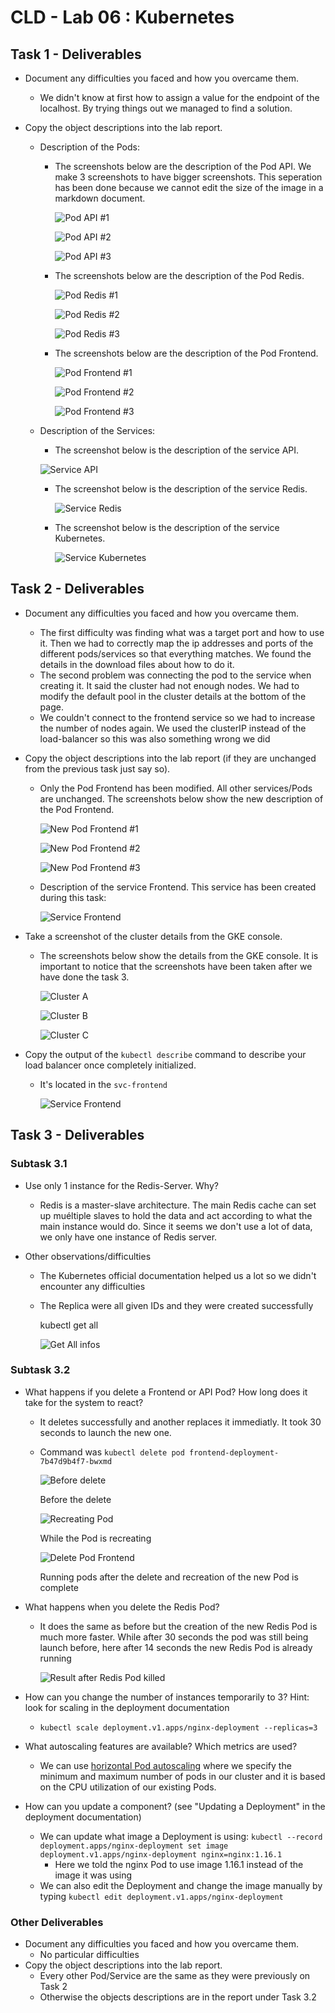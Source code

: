 # CLD - Lab 06 : Kubernetes

## Task 1 - Deliverables

- Document any difficulties you faced and how you overcame them.

  - We didn't know at first how to assign a value for the endpoint of the localhost. By trying things out we managed to find a solution.

- Copy the object descriptions into the lab report.

  - Description of the Pods:

    - The screenshots below are the description of the Pod API. We make 3 screenshots to have bigger screenshots. This seperation has been done because we cannot edit the size of the image in a markdown document.

      ![Pod API #1](.\img\t1_pod_api_p1.jpg)

      ![Pod API #2](.\img\t1_pod_api_p2.jpg)

      ![Pod API #3](.\img\t1_pod_api_p3.jpg)

    - The screenshots below are the description of the Pod Redis.

      ![Pod Redis #1](.\img\t1_pod_redis_p1.jpg)

      ![Pod Redis #2](.\img\t1_pod_redis_p2.jpg)

      ![Pod Redis #3](.\img\t1_pod_redis_p3.jpg)

    - The screenshots below are the description of the Pod Frontend.

      ![Pod Frontend #1](.\img\t1_pod_frontend_p1.jpg)
    
      ![Pod Frontend #2](.\img\t1_pod_frontend_p2.jpg)

      ![Pod Frontend #3](.\img\t1_pod_frontend_p3.jpg)

  - Description of the Services:
  
    -  The screenshot below is the description of the service API.
  
      ![Service API](.\img\t1_svc_api.jpg)
  
    - The screenshot below is the description of the service Redis.
  
      ![Service Redis](.\img\t1_svc_redis.jpg)
  
    - The screenshot below is the description of the service Kubernetes.
  
      ![Service Kubernetes](.\img\t1_svc_kubernetes.jpg)

## Task 2 - Deliverables

- Document any difficulties you faced and how you overcame them.

  - The first difficulty was finding what was a target port and how to use it. Then we had to correctly map the ip addresses and ports of the different pods/services so that everything matches. We found the details in the download files about how to do it.
  - The second problem was connecting the pod to the service when creating it. It said the cluster had not enough nodes. We had to modify the default pool in the cluster details at the bottom of the page.
  - We couldn't connect to the frontend service so we had to increase the number of nodes again. We used the clusterIP instead of the load-balancer so this was also something wrong we did

- Copy the object descriptions into the lab report (if they are unchanged from the previous task just say so). 

  - Only the Pod Frontend has been modified. All other services/Pods are unchanged. The screenshots below show the new description of the Pod Frontend.

    ![New Pod Frontend #1](.\img\t2_pod_frontend_p1.jpg)

    ![New Pod Frontend #2](.\img\t2_pod_frontend_p2.jpg)

    ![New Pod Frontend #3](.\img\t2_pod_frontend_p3.jpg)

    
  
  - Description of the service Frontend. This service has been created during this task:
  
    ![Service Frontend](.\img\t2_svc_frontend.jpg)
  
- Take a screenshot of the cluster details from the GKE console.

  - The screenshots below show the details from the GKE console. It is important to notice that the screenshots have been taken after we have done the task 3.

    ![Cluster A](.\img\t2_cluster_a.jpg)

    ![Cluster B](.\img\t2_cluster_b.jpg)

    ![Cluster C](.\img\t2_cluster_c.jpg)

- Copy the output of the `kubectl describe` command to describe your load balancer once completely initialized.

  - It's located in the `svc-frontend`

    ![Service Frontend](.\img\t2_svc_frontend.jpg)

## Task 3 - Deliverables

### Subtask 3.1

- Use only 1 instance for the Redis-Server. Why?
  
  - Redis is a master-slave architecture. The main Redis cache can set up muéltiple slaves to hold the data and act according to what the main instance would do. Since it seems we don't use a lot of data, we only have one instance of Redis server.
  
- Other observations/difficulties

  - The Kubernetes official documentation helped us a lot so we didn't encounter any difficulties

  - The Replica were all given IDs and they were created successfully

    kubectl get all

    ![Get All infos](.\img\t3_1_get_all.jpg)

### Subtask 3.2

- What happens if you delete a Frontend or API Pod? How long does it take for the system to react?

  - It deletes successfully and another replaces it immediatly. It took 30 seconds to launch the new one.

  - Command was ```kubectl delete pod frontend-deployment-7b47d9b4f7-bwxmd```

    ![Before delete](.\img\t3_2_before_delete.jpg)

    Before the delete

    ![Recreating Pod](.\img\t3_2_recreating_pod.jpg)

    While the Pod is recreating

    ![Delete Pod Frontend](.\img\t3_2_delete_pod_frontend.jpg)

    Running pods after the delete and recreation of the new Pod is complete

    

- What happens when you delete the Redis Pod?

  - It does the same as before but the creation of the new Redis Pod is much more faster. While after 30 seconds the pod was still being launch before, here after 14 seconds the new Redis Pod is already running

    ![Result after Redis Pod killed](./img/t3_2_redis_pod.jpg)

- How can you change the number of instances temporarily to 3? Hint: look for scaling in the deployment documentation

  - ```shell
    kubectl scale deployment.v1.apps/nginx-deployment --replicas=3
    ```

- What autoscaling features are available? Which metrics are used?

  - We can use [horizontal Pod autoscaling](https://kubernetes.io/docs/tasks/run-application/horizontal-pod-autoscale-walkthrough/) where we specify the minimum and maximum number of pods in our cluster and it is based on the CPU utilization of our existing Pods.

- How can you update a component? (see "Updating a Deployment" in the deployment documentation)

  - We can update what image a Deployment is using: ```kubectl --record deployment.apps/nginx-deployment set image deployment.v1.apps/nginx-deployment nginx=nginx:1.16.1```
    - Here we told the nginx Pod to use image 1.16.1 instead of the image it was using
  - We can also edit the Deployment and change the image manually by typing ```kubectl edit deployment.v1.apps/nginx-deployment```

### Other Deliverables

- Document any difficulties you faced and how you overcame them.
  - No particular difficulties
- Copy the object descriptions into the lab report.
  - Every other Pod/Service are the same as they were previously on Task 2
  - Otherwise the objects descriptions are in the report under Task 3.2